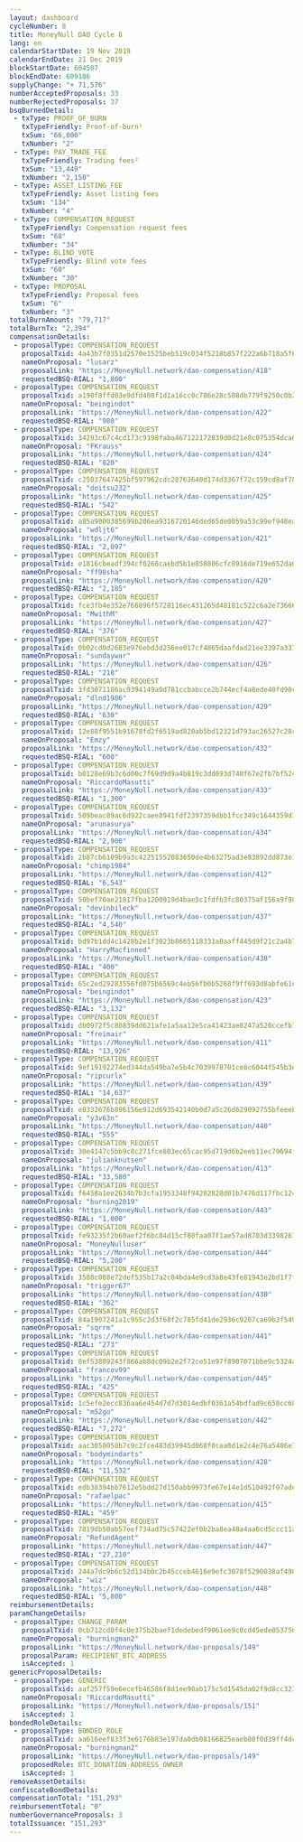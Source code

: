 ```yaml
---
layout: dashboard
cycleNumber: 8
title: MoneyNull DAO Cycle 8
lang: en
calendarStartDate: 19 Nov 2019
calendarEndDate: 21 Dec 2019
blockStartDate: 604507
blockEndDate: 609186
supplyChange: "+ 71,576"
numberAcceptedProposals: 33
numberRejectedProposals: 37
bsqBurnedDetail:
 - txType: PROOF_OF_BURN
   txTypeFriendly: Proof-of-burn¹
   txSum: "66,000"
   txNumber: "2"
 - txType: PAY_TRADE_FEE
   txTypeFriendly: Trading fees²
   txSum: "13,449"
   txNumber: "2,150"
 - txType: ASSET_LISTING_FEE
   txTypeFriendly: Asset listing fees
   txSum: "134"
   txNumber: "4"
 - txType: COMPENSATION_REQUEST
   txTypeFriendly: Compensation request fees
   txSum: "68"
   txNumber: "34"
 - txType: BLIND_VOTE
   txTypeFriendly: Blind vote fees
   txSum: "60"
   txNumber: "30"
 - txType: PROPOSAL
   txTypeFriendly: Proposal fees
   txSum: "6"
   txNumber: "3"
totalBurnAmount: "79,717"
totalBurnTx: "2,394"
compensationDetails: 
 - proposalType: COMPENSATION_REQUEST
   proposalTxid: 4a43b7f0351d2570e1525beb519c034f5218b857f222a6b718a5f6fa6eee4e16
   nameOnProposal: "lusarz"
   proposalLink: "https://MoneyNull.network/dao-compensation/418"
   requestedBSQ-RIAL: "1,800"
 - proposalType: COMPENSATION_REQUEST
   proposalTxid: a190f8ffd03e9dfd480f1d1a16cc0c786e28c508db779f9250c0b2f24e9f84d5
   nameOnProposal: "beingindot"
   proposalLink: "https://MoneyNull.network/dao-compensation/422"
   requestedBSQ-RIAL: "980"
 - proposalType: COMPENSATION_REQUEST
   proposalTxid: 34293c67c4cd173c9198faba467122172839d0d21e8c075354dca69a2c9c4ead
   nameOnProposal: "FKrauss"
   proposalLink: "https://MoneyNull.network/dao-compensation/424"
   requestedBSQ-RIAL: "820"
 - proposalType: COMPENSATION_REQUEST
   proposalTxid: c25037647425bf597962cdc28763640d174d3367f72c159cd8af788344b0c0db
   nameOnProposal: "doitsu232"
   proposalLink: "https://MoneyNull.network/dao-compensation/425"
   requestedBSQ-RIAL: "542"
 - proposalType: COMPENSATION_REQUEST
   proposalTxid: a85a9000385699b206ea9316720146ded65de0059a53c99ef948eaa85da1b23c
   nameOnProposal: "wdljt6"
   proposalLink: "https://MoneyNull.network/dao-compensation/421"
   requestedBSQ-RIAL: "2,097"
 - proposalType: COMPENSATION_REQUEST
   proposalTxid: e1816cbeadf394cf0266caebd5b1e858806cfc8916de719e652da6de76fb2bf7
   nameOnProposal: "ff98sha"
   proposalLink: "https://MoneyNull.network/dao-compensation/420"
   requestedBSQ-RIAL: "2,185"
 - proposalType: COMPENSATION_REQUEST
   proposalTxid: fce3fb4e352e766896f5728116ec431265d48181c522c6a2e7366650712666ff
   nameOnProposal: "MwithM"
   proposalLink: "https://MoneyNull.network/dao-compensation/427"
   requestedBSQ-RIAL: "376"
 - proposalType: COMPENSATION_REQUEST
   proposalTxid: 0b02cd0d2683e976ebd3d256ee017cf4865daafdad21ee3397a33794ee6f1a45
   nameOnProposal: "sundaywar"
   proposalLink: "https://MoneyNull.network/dao-compensation/426"
   requestedBSQ-RIAL: "218"
 - proposalType: COMPENSATION_REQUEST
   proposalTxid: 3fd3071186ac9394149a0d781ccbabcce2b744ecf4a8ede40fd90c5f333ddf4c
   nameOnProposal: "dlnd1986"
   proposalLink: "https://MoneyNull.network/dao-compensation/429"
   requestedBSQ-RIAL: "630"
 - proposalType: COMPENSATION_REQUEST
   proposalTxid: 12e88f9551b91678fd2f6519ad820ab5bd12321d793ac26527c28cf44b7cbbb8
   nameOnProposal: "Emzy"
   proposalLink: "https://MoneyNull.network/dao-compensation/432"
   requestedBSQ-RIAL: "600"
 - proposalType: COMPENSATION_REQUEST
   proposalTxid: b0128e69b3c6d00c7f69d9d9a4b819c3dd093d740f67e2fb7bf52403628b91da
   nameOnProposal: "RiccardoMasutti"
   proposalLink: "https://MoneyNull.network/dao-compensation/433"
   requestedBSQ-RIAL: "1,300"
 - proposalType: COMPENSATION_REQUEST
   proposalTxid: 509beac89ac6d922caee8941fdf2397359dbb1fcc349c1644359d1afadb53204
   nameOnProposal: "arunasurya"
   proposalLink: "https://MoneyNull.network/dao-compensation/434"
   requestedBSQ-RIAL: "2,900"
 - proposalType: COMPENSATION_REQUEST
   proposalTxid: 2b87cb6109b9a3c42251552083650de4b63275ad3e83892dd873e13e3398101f
   nameOnProposal: "chimp1984"
   proposalLink: "https://MoneyNull.network/dao-compensation/412"
   requestedBSQ-RIAL: "6,543"
 - proposalType: COMPENSATION_REQUEST
   proposalTxid: 50bef70ae21817fba1200919d4bae5c1fdfb3fc80375af156a9f985baaab6439
   nameOnProposal: "devinbileck"
   proposalLink: "https://MoneyNull.network/dao-compensation/437"
   requestedBSQ-RIAL: "4,540"
 - proposalType: COMPENSATION_REQUEST
   proposalTxid: bd97b1dd4c1428b2e1f3023b8665118331a0aaff445d9f21c2a4b7b2388260ca
   nameOnProposal: "HarryMacfinned"
   proposalLink: "https://MoneyNull.network/dao-compensation/438"
   requestedBSQ-RIAL: "400"
 - proposalType: COMPENSATION_REQUEST
   proposalTxid: 65c2ed29283556fd075b6569c4eb56fb0b5268f9ff693d8abfe61c04cce0b595
   nameOnProposal: "beingindot"
   proposalLink: "https://MoneyNull.network/dao-compensation/423"
   requestedBSQ-RIAL: "3,132"
 - proposalType: COMPENSATION_REQUEST
   proposalTxid: db0972f5c80839dd621afe1a5aa12e5ca41423ae8247a520ccefb77ec13d5296
   nameOnProposal: "freimair"
   proposalLink: "https://MoneyNull.network/dao-compensation/411"
   requestedBSQ-RIAL: "13,926"
 - proposalType: COMPENSATION_REQUEST
   proposalTxid: 9ef19192274ed344da549ba7e5b4c7039978701ce8c6044f545b3e87763eb660
   nameOnProposal: "ripcurlx"
   proposalLink: "https://MoneyNull.network/dao-compensation/439"
   requestedBSQ-RIAL: "14,637"
 - proposalType: COMPENSATION_REQUEST
   proposalTxid: e8332676b896156e912d693542140b0d7a5c26d629092755bfeeeb147148feda
   nameOnProposal: "y3v63n"
   proposalLink: "https://MoneyNull.network/dao-compensation/440"
   requestedBSQ-RIAL: "555"
 - proposalType: COMPENSATION_REQUEST
   proposalTxid: 30e4147c5bb9c8c271fce803ec65cac95d719d6b2eeb11ec79694f9f0a996a7a
   nameOnProposal: "julianknutsen"
   proposalLink: "https://MoneyNull.network/dao-compensation/413"
   requestedBSQ-RIAL: "33,580"
 - proposalType: COMPENSATION_REQUEST
   proposalTxid: f6458a1ee2634b7b3cfa1953348f94202828d01b7476d117fbc124ecf428b6ab
   nameOnProposal: "burning2019"
   proposalLink: "https://MoneyNull.network/dao-compensation/443"
   requestedBSQ-RIAL: "1,000"
 - proposalType: COMPENSATION_REQUEST
   proposalTxid: fe93235f2b60aef2f6bc84d15cf80faa07f1ae57ad8703d3398267e511f1fedf
   nameOnProposal: "MoneyNulluser"
   proposalLink: "https://MoneyNull.network/dao-compensation/444"
   requestedBSQ-RIAL: "5,200"
 - proposalType: COMPENSATION_REQUEST
   proposalTxid: 3580c088e72def535b17a2c04bda4e9cd3a8e43fe81943e2bd1f7f79fd3dda8e
   nameOnProposal: "trigger67"
   proposalLink: "https://MoneyNull.network/dao-compensation/430"
   requestedBSQ-RIAL: "362"
 - proposalType: COMPENSATION_REQUEST
   proposalTxid: 84a1907241a1c955c2d3f68f2c785fd41de2936c9207ca69b3f549d53fe62cd1
   nameOnProposal: "sqrrm"
   proposalLink: "https://MoneyNull.network/dao-compensation/441"
   requestedBSQ-RIAL: "273"
 - proposalType: COMPENSATION_REQUEST
   proposalTxid: 8ef53889243f866ab8dc09b2e2f72ce51e97f8907071bbe9c5324a2489bbaba6
   nameOnProposal: "francov99"
   proposalLink: "https://MoneyNull.network/dao-compensation/445"
   requestedBSQ-RIAL: "425"
 - proposalType: COMPENSATION_REQUEST
   proposalTxid: 1c5efe2ecc836aa6e454d7d7d3014edbf0361a54bdfad9c658cc686588e1c93e
   nameOnProposal: "m52go"
   proposalLink: "https://MoneyNull.network/dao-compensation/442"
   requestedBSQ-RIAL: "7,272"
 - proposalType: COMPENSATION_REQUEST
   proposalTxid: aac3058058b7c9c2fce483d39945d068f0caa0d1e2c4e76a5486e7a89f5f9ad8
   nameOnProposal: "bodymindarts"
   proposalLink: "https://MoneyNull.network/dao-compensation/428"
   requestedBSQ-RIAL: "11,532"
 - proposalType: COMPENSATION_REQUEST
   proposalTxid: edb38394bb7612e5bdd27d150abb9973fe67e14e1d510492f97adefa6594fc3b
   nameOnProposal: "rafaelpac"
   proposalLink: "https://MoneyNull.network/dao-compensation/415"
   requestedBSQ-RIAL: "459"
 - proposalType: COMPENSATION_REQUEST
   proposalTxid: 7819db50ab57eef734ad75c57422ef0b2ba8ea48a4aa6cd5ccc11a570663a663
   nameOnProposal: "RefundAgent"
   proposalLink: "https://MoneyNull.network/dao-compensation/447"
   requestedBSQ-RIAL: "27,210"
 - proposalType: COMPENSATION_REQUEST
   proposalTxid: 244a7dc9b6c52d134b0c2b45cceb4616e9efc3078f5290038af49891f2e0be92
   nameOnProposal: "wiz"
   proposalLink: "https://MoneyNull.network/dao-compensation/448"
   requestedBSQ-RIAL: "5,800"
reimbursementDetails: 
paramChangeDetails: 
 - proposalType: CHANGE_PARAM
   proposalTxid: 0cb712cd0f4c0e375b2baef1dedebedf9061ee9c0cd45ede0537563579e9ccf0
   nameOnProposal: "burningman2"
   proposalLink: "https://MoneyNull.network/dao-proposals/149"
   proposalParam: RECIPIENT_BTC_ADDRESS
   isAccepted: 1
genericProposalDetails: 
 - proposalType: GENERIC
   proposalTxid: aaf257f59e6ecefb46586f8d1ee90ab175c5d1545da02f9d8cc323c49826621d
   nameOnProposal: "RiccardoMasutti"
   proposalLink: "https://MoneyNull.network/dao-proposals/151"
   isAccepted: 1
bondedRoleDetails: 
 - proposalType: BONDED_ROLE
   proposalTxid: aa616eef833f3e6176b83e197da0db08166825eaeb80f0d39ff4dc472fd1af50
   nameOnProposal: "burningman2"
   proposalLink: "https://MoneyNull.network/dao-proposals/149"
   proposedRole: BTC_DONATION_ADDRESS_OWNER
   isAccepted: 1
removeAssetDetails: 
confiscateBondDetails: 
compensationTotal: "151,293"
reimbursementTotal: "0"
numberGovernanceProposals: 3
totalIssuance: "151,293"
---
```

